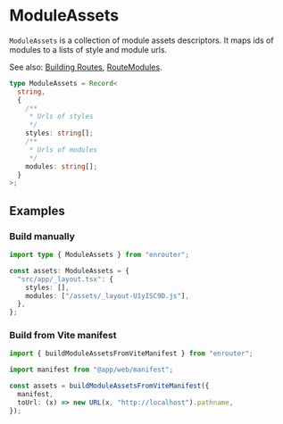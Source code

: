 # ModuleAssets

`ModuleAssets` is a collection of module assets descriptors.
It maps ids of modules to a lists of style and module urls.

See also: [Building Routes](/docs/arch/routes), [RouteModules](/docs/api/modules).

```ts
type ModuleAssets = Record<
  string,
  {
    /**
     * Urls of styles
     */
    styles: string[];
    /**
     * Urls of modules
     */
    modules: string[];
  }
>;
```

## Examples

### Build manually

```ts
import type { ModuleAssets } from "enrouter";

const assets: ModuleAssets = {
  "src/app/_layout.tsx": {
    styles: [],
    modules: ["/assets/_layout-U1yISC9D.js"],
  },
};
```

### Build from Vite manifest

```ts
import { buildModuleAssetsFromViteManifest } from "enrouter";

import manifest from "@app/web/manifest";

const assets = buildModuleAssetsFromViteManifest({
  manifest,
  toUrl: (x) => new URL(x, "http://localhost").pathname,
});
```
